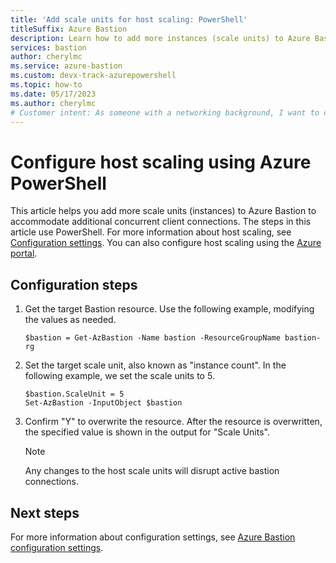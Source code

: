 ```yaml
---
title: 'Add scale units for host scaling: PowerShell'
titleSuffix: Azure Bastion
description: Learn how to add more instances (scale units) to Azure Bastion using PowerShell
services: bastion
author: cherylmc
ms.service: azure-bastion
ms.custom: devx-track-azurepowershell
ms.topic: how-to
ms.date: 05/17/2023
ms.author: cherylmc
# Customer intent: As someone with a networking background, I want to configure host scaling using Azure PowerShell.
---
```


# Configure host scaling using Azure PowerShell

This article helps you add more scale units (instances) to Azure Bastion to accommodate additional concurrent client connections. The steps in this article use PowerShell. For more information about host scaling, see [Configuration settings](configuration-settings.md#instance). You can also configure host scaling using the [Azure portal](configure-host-scaling.md).

## Configuration steps

1. Get the target Bastion resource. Use the following example, modifying the values as needed.

   ```azurepowershell-interactive
   $bastion = Get-AzBastion -Name bastion -ResourceGroupName bastion-rg
   ```

1. Set the target scale unit, also known as "instance count". In the following example, we set the scale units to 5.

   ```azurepowershell-interactive
   $bastion.ScaleUnit = 5
   Set-AzBastion -InputObject $bastion
   ```

1. Confirm "Y" to overwrite the resource. After the resource is overwritten, the specified value is shown in the output for "Scale Units".

   >[!NOTE]
   > Any changes to the host scale units will disrupt active bastion connections.
   >

## Next steps

For more information about configuration settings, see [Azure Bastion configuration settings](configuration-settings.md).
